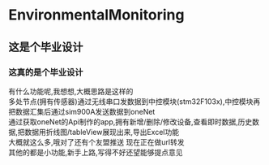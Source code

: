 # EnvironmentalMonitoring
## 这是个毕业设计  
### 这真的是个毕业设计  
有什么功能呢,我想想,大概思路是这样的  
多处节点(拥有传感器)通过无线串口发数据到中控模块(stm32F103x),中控模块再把数据汇集后通过sim900A发送数据到oneNet  
通过获取oneNet的Api制作的app,拥有新增/删除/修改设备,查看即时数据,历史数据,把数据用折线图/tableView展现出来,导出Excel功能  
大概就这么多,哦对了还有个友盟推送 现在正在做url转发  
其他的都是小功能,新手上路,写得不好还望能够提点意见

